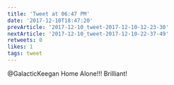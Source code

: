 ```yaml
---
title: 'Tweet at 06:47 PM'
date: '2017-12-10T18:47:20'
prevArticle: '2017-12-10_tweet-2017-12-10-12-23-30'
nextArticle: '2017-12-10_tweet-2017-12-10-22-37-49'
retweets: 0
likes: 1
tags: tweet
---
```

@GalacticKeegan Home Alone!!! Brilliant!